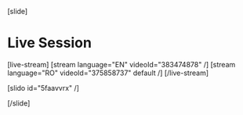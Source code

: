 [slide]
# Live Session

[live-stream]
[stream language="EN" videoId="383474878"  /]
[stream language="RO" videoId="375858737" default /]
[/live-stream]

[slido id="5faavvrx" /]

[/slide]